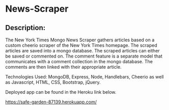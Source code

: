 # News-Scraper

## Description:

The New York Times Mongo News Scraper gathers articles based on a custom cheerio scraper of the New York Times homepage. The scraped articles are saved into a mongo database. The scraped articles can either be saved or commented on. The comment feature is a separate model that communicates with a comment collection in the mongo database. The comments are then linked with their appropriate article.

Technologies Used: MongoDB, Express, Node, Handlebars, Cheerio as well as Javascript, HTML, CSS, Bootstrap, jQuery.



Deployed app can be found in the Heroku link below.

https://safe-garden-87139.herokuapp.com/
